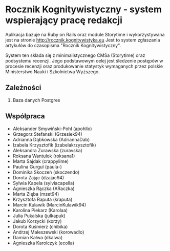# Rocznik Kognitywistyczny - system wspierający pracę redakcji

Aplikacja bazuje na Ruby on Rails oraz module Storytime i wykorzystywana
jest na stronie http://rocznik.kognitywistyka.eu Jest to system zgłaszania
artykułów do czasopisma "Rocznik Kognitywistyczny".

System ten składa się z minimalistycznego CMSa (Storytime) oraz podsystemu
recenzji. Jego podstawowym celej jest śledzenie postępów w procesie recenzji
oraz produkowanie statystyk wymaganych przez polskie Ministerstwo Nauki i
Szkolnictwa Wyższego.

## Zależności

1. Baza danych Postgres

## Współpraca

* Aleksander Smywiński-Pohl (apohllo)
* Grzegorz Stefanski (Grzesiek94)
* Adrianna Dąbkowska (AdriannaDab)
* Izabela Krzysztofik (izabelakrzysztofik)
* Aleksandra Zurawska (zuravska)
* Roksana Wantulok (roksana1)
* Marta Sajdak (crappylime)
* Paulina Gurgul (paula-)
* Dominika Skoczeń (skoczendo)
* Dorota Zając (dzajac94)
* Sylwia Kapela (sylviacapella)
* Agnieszka Rączka (ARaczka)
* Marta Zięba (mzet94)
* Krzysztofa Raputa (kraputa)
* Marcin Kulawik (MarcinKulawik94)
* Karolina Piekarz (Karolaa)
* Julia Pukalska (julkapuk)
* Jakub Korzycki (korzy)
* Dorota Kuśmierz (chibika)
* Andrzej Maleszewski (korowadlo)
* Damian Kałwa (dkalwa)
* Agnieszka Karolczyk (ecolla)
